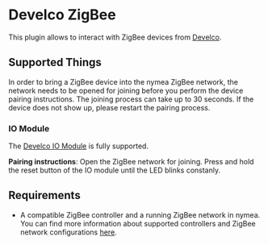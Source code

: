 # Develco ZigBee

This plugin allows to interact with ZigBee devices from [Develco](https://www.develcoproducts.com/).

## Supported Things

In order to bring a ZigBee device into the nymea ZigBee network, the network needs to be opened for joining before you perform the device pairing instructions. The joining process can take up to 30 seconds. If the device does not show up, please restart the pairing process.

### IO Module

The [Develco IO Module](https://www.develcoproducts.com/products/smart-relays/io-module/) is fully supported.

**Pairing instructions**: Open the ZigBee network for joining. Press and hold the reset button of the IO module until the LED blinks constanly.

## Requirements

* A compatible ZigBee controller and a running ZigBee network in nymea. You can find more information about supported controllers and ZigBee network configurations [here](https://nymea.io/documentation/users/usage/configuration#zigbee).


